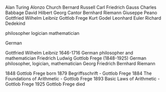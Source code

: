 

Alan Turing
Alonzo Church
Bernard Russell
Carl Friedrich Gauss
Charles Babbage
David Hilbert
Georg Cantor
Bernhard Riemann
Giuseppe Peano
Gottfried Wilhelm Leibniz
Gottlob Frege
Kurt Godel
Leonhard Euler
Richard Dedekind


philosopher
logician
mathematician

German



Gottfried Wilhelm Leibniz 1646-1716 German philosopher and mathematician
Friedrich Ludwig Gottlob Frege (1848-1925) German philosopher, logician, mathematician
Georg Friedrich Bernhard Riemann


1848 Gottlob Frege born
1879 Begriffsschrift - Gottlob Frege
1884 The Foundations of Arithmetic - Gottlob Frege
1893 Basic Laws of Arithmetic - Gottlob Frege
1925 Gottlob Frege died


